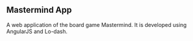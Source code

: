 Mastermind App
---------

A web application of the board game Mastermind. It is developed using AngularJS and Lo-dash.
